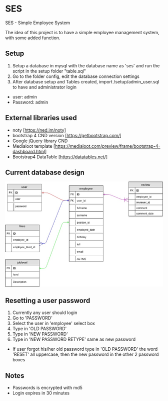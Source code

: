 # SES
SES - Simple Employee System

The idea of this project is to have a simple employee management system, with some added function.

## Setup
1. Setup a database in mysql with the database name as 'ses' and run the script in the setup folder "table.sql"
2. Go to the folder config, edit the database connection settings
3. After database setup and Tables created, import /setup/admin_user.sql to have and administrator login
+ user: admin
+ Password: admin

## External libraries used
+ noty [https://ned.im/noty]
+ bootstrap 4 CND version [https://getbootstrap.com/]
+ Google jQuery library CND
+ Medialoot template [https://medialoot.com/preview/frame/bootstrap-4-dashboard.html]
+ Bootstrap4 DataTable [https://datatables.net/]

## Current database design
![data base image](img/database_design.jpg)

## Resetting a user password
1. Currently any user should login
2. Go to 'PASSWORD'
3. Select the user in 'employee' select box
4. Type in 'OLD PASSWORD'
5. Type in 'NEW PASSWORD'
6. Type in 'NEW PASSWORD RETYPE' same as new password
+ If user forgot his/her old password type in 'OLD PASSWORD' the word 'RESET' all uppercase, then the new password in the other 2 password boxes

## Notes
+ Passwords is encrypted with md5
+ Login expires in 30 minutes
